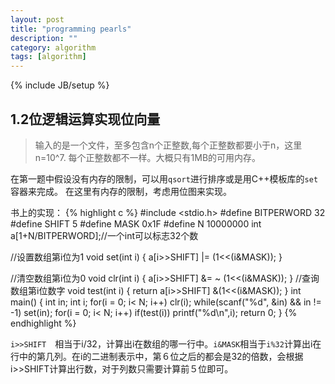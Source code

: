 ```yaml
---
layout: post
title: "programming pearls"
description: ""
category: algorithm
tags: [algorithm]
---
```

{% include JB/setup %}

## 1.2位逻辑运算实现位向量
>输入的是一个文件，至多包含n个正整数,每个正整数都要小于n，这里n=10^7.
每个正整数都不一样。大概只有1MB的可用内存。

在第一题中假设没有内存的限制，可以用`qsort`进行排序或是用C++模板库的`set`容器来完成。
在这里有内存的限制，考虑用位图来实现。

书上的实现：
{% highlight c %}
#include <stdio.h>
#define BITPERWORD 32
#define SHIFT 5
#define MASK 0x1F
#define N 10000000
int a[1+N/BITPERWORD];//一个int可以标志32个数

//设置数组第i位为1
void set(int i)
{
        a[i>>SHIFT] |= (1<<(i&MASK));
}

//清空数组第i位为0
void clr(int i)
{
        a[i>>SHIFT] &= ~ (1<<(i&MASK));
}
//查询数组第i位数字
void test(int i)
{ 
     return a[i>>SHIFT] &(1<<(i&MASK));
}
int main()
{
	int in;
	int i;
	for(i = 0; i< N; i++)
		clr(i);
	while(scanf("%d", &in) && in != -1)
		set(in);
	for(i = 0; i< N; i++)
		if(test(i))
			printf("%d\n",i);
	return 0;
}
{% endhighlight %}

`i>>SHIFT`　相当于i/32，计算出i在数组的哪一行中。`i&MASK`相当于`i%32`计算出i在行中的第几列。在i的二进制表示中，第６位之后的都会是32的倍数，会根据i>>SHIFT计算出行数，对于列数只需要计算前５位即可。